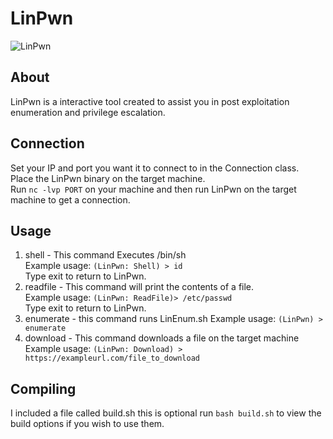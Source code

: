 # LinPwn

![LinPwn](https://github.com/3XPL017/LinEnum/blob/master/images/LinPwn.png)
<br>
## About
LinPwn is a interactive tool created to assist you in post exploitation enumeration and privilege escalation.<br>
## Connection
Set your IP and port you want it to connect to in the Connection class.<br>
Place the LinPwn binary on the target machine.<br>
Run `nc -lvp PORT` on your machine and then run LinPwn on the target machine to get a connection.
## Usage
1. shell - This command Executes /bin/sh<br>
Example usage: `(LinPwn: Shell) > id`<br> 
Type exit to return to LinPwn.<br>
2. readfile - This command will print the contents of a file.<br>
Example usage: `(LinPwn: ReadFile)> /etc/passwd`<br>
Type exit to return to LinPwn.<br>
3. enumerate - this command runs LinEnum.sh
Example usage:  `(LinPwn) > enumerate` 
4. download - This command downloads a file on the target machine
Example usage: `(LinPwn: Download) > https://exampleurl.com/file_to_download`
## Compiling
I included a file called build.sh this is optional run `bash build.sh` to view the build options if you wish to use them. 
 
